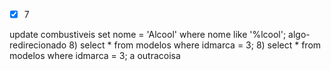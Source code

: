 - [x] 7

update combustiveis set nome = 'Alcool' where nome like '%lcool';
algo-redirecionado
8) select * from modelos where idmarca = 3;
8) select * from modelos where idmarca = 3;
a
outracoisa
